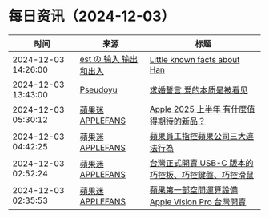 ﻿# 每日资讯（2024-12-03）

|时间|来源|标题|
|---|---|---|
|2024-12-03 14:26:00|[est の 输入 输出和出入](https://blog.est.im/rss)|[Little known facts about Han](https://blog.est.im/2024/stdout-06)|
|2024-12-03 13:43:00|[Pseudoyu](https://www.pseudoyu.com/zh/index.xml)|[求婚誓言 爱的本质是被看见](https://www.pseudoyu.com/zh/2024/12/03/proposal_to_boyi/)|
|2024-12-03 05:30:12|[蘋果迷 APPLEFANS](https://applefans.today/feed/)|[Apple 2025 上半年 有什麼值得期待的新品？](https://applefans.today/2024-12-apple-new-product-rumors/)|
|2024-12-03 04:42:25|[蘋果迷 APPLEFANS](https://applefans.today/feed/)|[蘋果員工指控蘋果公司三大違法行為](https://applefans.today/2024-12-employee-lawsuit-accuses-apple-of-spying-on-its-workers/)|
|2024-12-03 02:52:24|[蘋果迷 APPLEFANS](https://applefans.today/feed/)|[台灣正式開賣 USB-C 版本的 巧控板、巧控鍵盤、巧控滑鼠](https://applefans.today/2024-12-tw-launch-usb-c-magic-keyboard-mouse/)|
|2024-12-03 02:35:53|[蘋果迷 APPLEFANS](https://applefans.today/feed/)|[蘋果第一部空間運算設備 Apple Vision Pro 台灣開賣](https://applefans.today/2024-12-vision-pro-tw-launch/)|

